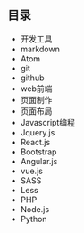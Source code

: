 ## 目录

- 开发工具
 - markdown
 - Atom
 - git
 - github
- web前端
 - 页面制作
 - 页面布局
 - Javascript编程
 - Jquery.js
 - React.js
 - Bootstrap
 - Angular.js
 - vue.js
 - SASS
 - Less
- PHP
- Node.js
- Python

